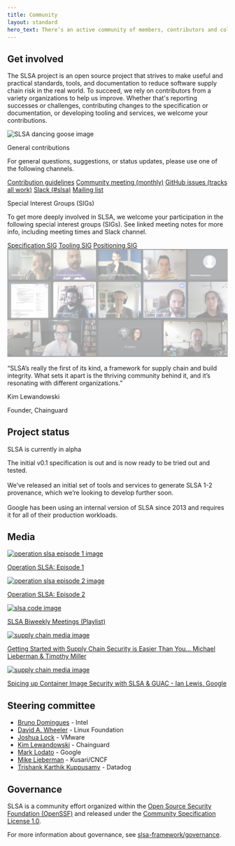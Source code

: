 ```yaml
---
title: Community
layout: standard
hero_text: There’s an active community of members, contributors and collaborators behind the SLSA framework. We’re drawn together by the shared goals of improving software supply chain security and codifying best practices for development, deployment and governance, all collaborating on an objective framework that works for open source projects and organizations, influences policy and regulations, empowers engineers and builds for the future.
---
```

<section class="section bg-white flex flex-col justify-center items-center">
    <div class="wrapper inner w-full">

<div class="flex flex-wrap md:flex-nowrap gap-4">
<div>
<div class="h2 -mt-16 mb-8">

## Get involved

</div>

The SLSA project is an open source project that strives to make useful and
practical standards, tools, and documentation to reduce software supply chain
risk in the real world. To succeed, we rely on contributors from a variety
organizations to help us improve. Whether that's reporting successes or
challenges, contributing changes to the specification or documentation, or
developing tooling and services, we welcome your contributions.

</div>

<img src="images/slsa-dancing-goose-logo.svg" alt="SLSA dancing goose image">

</div>
        <div class="flex flex-wrap justify-center items-center w-6/7 mt-8 mx-auto md:-mr-5 md:-ml-5 clear-both">
            <div class="w-full md:w-1/2 getting_started_card md:pl-5 lg:h-96 h-auto lg:mb-0 mb-8">
                <div class="bg-pastel-green h-full rounded-lg p-10">
                    <p class="h4 font-semibold mb-6">General contributions</p>
                    <p>For general questions, suggestions, or status updates, please use one of the following channels.</p>
                    <a target="_blank" href="https://github.com/slsa-framework/slsa/blob/main/CONTRIBUTING.md" class="cta-link mt-6 font-semibold h5">Contribution guidelines</a>
                    <a target="_blank" href="notes/community" class="cta-link mt-6 font-semibold h5">Community meeting (monthly)</a>
                    <a target="_blank" href="https://github.com/slsa-framework/slsa/issues" class="cta-link mt-6 font-semibold h5">GitHub issues (tracks all work)</a>
                    <a target="_blank" href="https://slack.openssf.org/" class="cta-link mt-6 font-semibold h5" title="#slsa">Slack (#slsa)</a>
                    <a target="_blank" href="https://groups.google.com/g/slsa-discussion" class="cta-link mt-6 font-semibold h5">Mailing list</a>
                </div>
            </div>
            <div class="w-full md:w-1/2 getting_started_card md:pl-5 lg:h-96 h-auto lg:mb-0 mb-8">
                <div class="bg-pastel-green h-full rounded-lg p-10">
                    <p class="h4 font-semibold mb-6">Special Interest Groups (SIGs)</p>
                    <p>To get more deeply involved in SLSA, we welcome your participation in the following special interest groups (SIGs). See linked meeting notes for more info, including meeting times and Slack channel.</p>
                    <a href="notes/specification" class="cta-link mt-6 font-semibold h5">Specification SIG</a>
                    <a href="notes/tooling" class="cta-link mt-6 font-semibold h5">Tooling SIG</a>
                    <a href="notes/positioning" class="cta-link mt-6 font-semibold h5">Positioning SIG</a>
                </div>
            </div>
        </div>
    </div>
</section>
<section class="section relative bg-green-transparent flex justify-center items-center overflow-hidden">
    <img class="object-cover absolute w-full h-full z-0" src="images/community-bg.png" alt="Community background image">
    <div class="bg-light-green h-full rounded-lg p-10 z-10 w-4/5 md:w-2/3 mx-auto">
        <p class="font-bold h3 mb-6">“SLSA’s really the first of its kind, a framework for supply chain and build integrity. What sets it apart is the thriving community behind it, and it’s resonating with different organizations.”</p>
        <p class="font-semibold h4 mb-0.5">Kim Lewandowski</p>
        <p class="font-regular">Founder, Chainguard</p>
    </div>
</section>
<section class="section bg-green-dark flex justify-center items-center">
    <div class="wrapper inner w-full">
        <div class="md:flex justify-between items-start text-white">
            <div class="text w-full md:w-1/3">
<div class="h2 p-0 -mt-16 mb-8 md:mb-0">

## Project status

</div>
            </div>
            <div class="w-full md:w-1/2">
                <div class="rounded-lg text-green p-5 border border-green-400 inline-block mb-8 h4">SLSA is currently in alpha</div>
                <p>The initial v0.1 specification is out and is now ready to be tried out and tested.<br><br>
We’ve released an initial set of tools and services to generate SLSA 1-2 provenance, which we’re looking to develop further soon.<br><br>
Google has been using an internal version of SLSA since 2013 and requires it for all of their production workloads.</p>
            </div>
        </div>
    </div>
</section>
<section class="section bg-pastel-green">
    <div class="wrapper inner w-full">
        <div class="flex flex-col justify-center items-center mb-8 w-2/3 mx-auto md:pl-5">
<div class="h2 -mt-16 -mb-4">

## Media

</div>
        </div>
        <div class="flex flex-wrap justify-start items-start mb-16 md:-mr-5 md:-ml-5">
            <a href="https://youtu.be/S_MXbt0p_pg" class="w-full lg:w-1/2 md:pl-5 pb-16">
                <img class="mx-auto w-full" src="https://img.youtube.com/vi/S_MXbt0p_pg/0.jpg" alt="operation slsa episode 1 image">
                <p class="text-green-darker font-bold h5 mt-4">Operation SLSA: Episode 1</p>
            </a>
            <a href="https://youtu.be/DNCrK22uE4U" class="w-full lg:w-1/2 md:pl-5 pb-16">
                <img class="mx-auto w-full" src="https://img.youtube.com/vi/DNCrK22uE4U/0.jpg" alt="operation slsa episode 2 image">
                <p class="text-green-darker font-bold h5 mt-4">Operation SLSA: Episode 2</p>
            </a>
            <a href="https://youtube.com/playlist?list=PLVl2hFL_zAh9sw-wib4W6A14i6DnBTod7" class="w-full lg:w-1/2 md:pl-5">
                <img class="mx-auto w-full" src="https://img.youtube.com/vi/DxAyP1QVYXc/0.jpg" alt="slsa code image">
                <p class="text-green-darker font-bold h5 mt-4">SLSA Biweekly Meetings (Playlist)</p>
            </a>
            <a href="https://youtu.be/aS_FKrCLh8o" class="w-full lg:w-1/2 md:pl-5">
                <img class="mx-auto w-full" src="https://img.youtube.com/vi/aS_FKrCLh8o/0.jpg" alt="supply chain media image">
                <p class="text-green-darker font-bold h5 mt-4">Getting Started with Supply Chain Security is Easier Than You... Michael Lieberman & Timothy Miller</p>
            </a>
             <a href="https://youtu.be/32IhwdAe0yI" class="w-full lg:w-1/2 md:pl-5">
                <img class="mx-auto w-full" src="https://img.youtube.com/vi/32IhwdAe0yI/0.jpg" alt="supply chain media image">
                <p class="text-green-darker font-bold h5 mt-4">Spicing up Container Image Security with SLSA & GUAC - Ian Lewis, Google</p>
            </a>
        </div>
    </div>
</section>
<section class="section bg-white flex justify-center items-center">
    <div class="wrapper inner w-full">
        <div class="md:flex justify-between items-start mb-16">
            <div class="text w-full md:w-1/2">
<div class="h2 p-0 -mt-16 mb-8">

## Steering committee

</div>
            </div>
            <div class="w-full md:w-1/2">
                <div class="bg-pastel-green h-full rounded-lg p-10">
                    <ul>
                        <li class="mb-2"><a target="_blank" class="font-bold text-green-darker" href="https://github.com/brunodom">Bruno Domingues</a> - Intel</li>
                        <li class="mb-2"><a target="_blank" class="font-bold text-green-darker" href="https://github.com/david-a-wheeler">David A. Wheeler</a> - Linux Foundation</li>
                        <li class="mb-2"><a target="_blank" class="font-bold text-green-darker" href="https://github.com/joshuagl">Joshua Lock</a> - VMware</li>
                        <li class="mb-2"><a target="_blank" class="font-bold text-green-darker" href="https://github.com/kimsterv">Kim Lewandowski</a> - Chainguard</li>
                        <li class="mb-2"><a target="_blank" class="font-bold text-green-darker" href="https://github.com/MarkLodato">Mark Lodato</a> - Google</li>
                        <li class="mb-2"><a target="_blank" class="font-bold text-green-darker" href="https://github.com/mlieberman85">Mike Lieberman</a> - Kusari/CNCF</li>
                        <li class="mb-2"><a target="_blank" class="font-bold text-green-darker" href="https://github.com/trishankatdatadog">Trishank Karthik Kuppusamy</a> - Datadog</li>
                    </ul>
                </div>
            </div>
        </div>
        <div class="md:flex justify-between items-start mb-16">
            <div class="text w-full md:w-1/2">
<div class="h2 p-0 mb-8 md:-mt-16">

## Governance

</div>
            </div>
            <div class="w-full md:w-1/2">
                <div class="bg-pastel-green h-full rounded-lg p-10">

SLSA is a community effort organized within the
[Open Source Security Foundation (OpenSSF)](https://openssf.org) and released
under the
[Community Specification License 1.0](https://github.com/slsa-framework/governance/blob/main/1._Community_Specification_License-v1.md).

For more information about governance, see
[slsa-framework/governance](https://github.com/slsa-framework/governance).

</div>
            </div>
        </div>
    </div>
</section>
